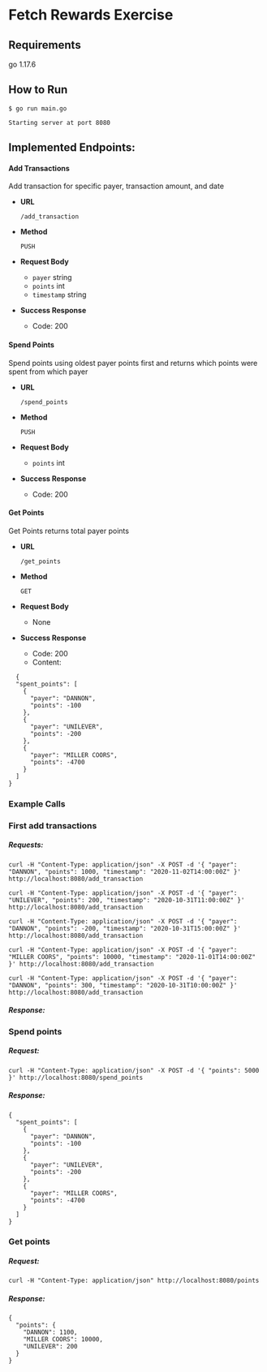 # Fetch Rewards Exercise

## Requirements
go 1.17.6

## How to Run
    $ go run main.go

    Starting server at port 8080


## Implemented Endpoints:

#### Add Transactions
Add transaction for specific payer, transaction amount, and date
* **URL**

  `/add_transaction`

* **Method**

  `PUSH`

* **Request Body**
  - `payer` string
  - `points` int
  - `timestamp` string


* **Success Response**

  - Code: 200

#### Spend Points
Spend points using oldest payer points first and returns which points were spent from which payer
* **URL**

  `/spend_points`

* **Method**

  `PUSH`

* **Request Body**

  - `points` int


* **Success Response**

  - Code: 200

#### Get Points
Get Points returns total payer points
* **URL**

  `/get_points`

* **Method**

  `GET`

* **Request Body**

  - None


* **Success Response**

  - Code: 200
  - Content:
```
  {
  "spent_points": [
    {
      "payer": "DANNON",
      "points": -100
    },
    {
      "payer": "UNILEVER",
      "points": -200
    },
    {
      "payer": "MILLER COORS",
      "points": -4700
    }
  ]
}
```

### Example Calls

### First add transactions

##### Requests:

```
curl -H "Content-Type: application/json" -X POST -d '{ "payer": "DANNON", "points": 1000, "timestamp": "2020-11-02T14:00:00Z" }' http://localhost:8080/add_transaction

curl -H "Content-Type: application/json" -X POST -d '{ "payer": "UNILEVER", "points": 200, "timestamp": "2020-10-31T11:00:00Z" }' http://localhost:8080/add_transaction

curl -H "Content-Type: application/json" -X POST -d '{ "payer": "DANNON", "points": -200, "timestamp": "2020-10-31T15:00:00Z" }' http://localhost:8080/add_transaction

curl -H "Content-Type: application/json" -X POST -d '{ "payer": "MILLER COORS", "points": 10000, "timestamp": "2020-11-01T14:00:00Z" }' http://localhost:8080/add_transaction

curl -H "Content-Type: application/json" -X POST -d '{ "payer": "DANNON", "points": 300, "timestamp": "2020-10-31T10:00:00Z" }' http://localhost:8080/add_transaction
```

##### Response:


### Spend points

##### Request:
```
curl -H "Content-Type: application/json" -X POST -d '{ "points": 5000 }' http://localhost:8080/spend_points
```

##### Response:

```
{
  "spent_points": [
    {
      "payer": "DANNON",
      "points": -100
    },
    {
      "payer": "UNILEVER",
      "points": -200
    },
    {
      "payer": "MILLER COORS",
      "points": -4700
    }
  ]
}

```

### Get points

##### Request:

```
curl -H "Content-Type: application/json" http://localhost:8080/points

```

##### Response:

```
{
  "points": {
    "DANNON": 1100,
    "MILLER COORS": 10000,
    "UNILEVER": 200
  }
}

```
